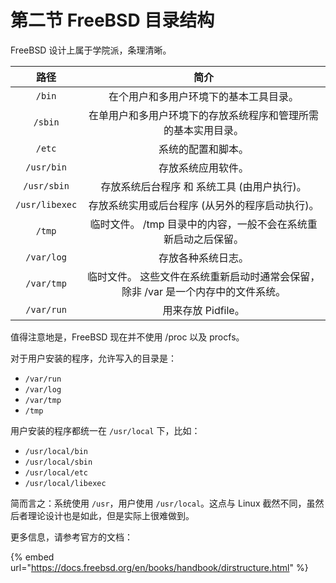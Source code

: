 # 第二节 FreeBSD 目录结构

FreeBSD 设计上属于学院派，条理清晰。

|       路径       |                       简介                      |
| :------------: | :-------------------------------------------: |
|     `/bin`     |              在个用户和多用户环境下的基本工具目录。              |
|     `/sbin`    |        在单用户和多用户环境下的存放系统程序和管理所需的基本实用目录。        |
|     `/etc`     |                   系统的配置和脚本。                   |
|   `/usr/bin`   |                   存放系统应用软件。                   |
|   `/usr/sbin`  |            存放系统后台程序 和 系统工具 (由用户执行)。           |
| `/usr/libexec` |           存放系统实用或后台程序 (从另外的程序启动执行)。           |
|     `/tmp`     |       临时文件。 /tmp 目录中的内容，一般不会在系统重新启动之后保留。      |
|   `/var/log`   |                   存放各种系统日志。                   |
|   `/var/tmp`   | 临时文件。 这些文件在系统重新启动时通常会保留， 除非 /var 是一个内存中的文件系统。 |
|   `/var/run`   |                 用来存放 Pidfile。                 |

值得注意地是，FreeBSD 现在并不使用 /proc 以及 procfs。

对于用户安装的程序，允许写入的目录是：

* `/var/run`
* `/var/log`
* `/var/tmp`
* `/tmp`

用户安装的程序都统一在 `/usr/local` 下，比如：

* `/usr/local/bin`
* `/usr/local/sbin`
* `/usr/local/etc`
* `/usr/local/libexec`

简而言之：系统使用 `/usr`，用户使用 `/usr/local`。这点与 Linux 截然不同，虽然后者理论设计也是如此，但是实际上很难做到。

更多信息，请参考官方的文档：

{% embed url="https://docs.freebsd.org/en/books/handbook/dirstructure.html" %}

